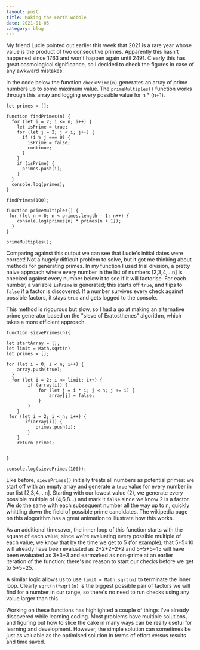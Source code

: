 ```yaml
---
layout: post
title: Making the Earth wobble
date: 2021-01-05
category: blog
---
```


My friend Lucie pointed out earlier this week that 2021 is a rare year whose value is the product of two consecutive primes. Apparently this hasn't happened since 1763 and won't happen again until 2491. Clearly this has great cosmological significance, so I decided to check the figures in case of any awkward mistakes.

In the code below the function `checkPrime(n)` generates an array of prime numbers up to some maximum value. The `primeMultiples()` function works through this array and logging every possible value for n * (n+1).

    let primes = [];

    function findPrimes(n) {
      for (let i = 2; i <= n; i++) {
        let isPrime = true;
        for (let j = 2; j < i; j++) {
          if (i % j === 0) {
            isPrime = false;
            continue;
          }
        }
        if (isPrime) {
          primes.push(i);
        }
      }
      console.log(primes);
    }

    findPrimes(100);

    function primeMultiples() {
     for (let n = 0; n < primes.length - 1; n++) {
        console.log(primes[n] * primes[n + 1]);
      }
    }

    primeMultiples();

Comparing against this output we can see that Lucie's initial dates were correct! Not a hugely difficult problem to solve, but it got me thinking about methods for generating primes. In my function I used trial division, a pretty naive approach where every number in the list of numbers [2,3,4,...n] is checked against every number below it to see if it will factorise. For each number, a variable `isPrime` is generated; this starts off `true`, and flips to `false` if a factor is discovered. If a number survives every check against possible factors, it stays `true` and gets logged to the console.

This method is rigourous but slow, so I had a go at making an alternative prime generator based on the "sieve of Eratosthenes" algorithm, which takes a more efficient approach.

    function sievePrimes(n){

    let startArray = [];
    let limit = Math.sqrt(n)
    let primes = [];

    for (let i = 0; i < n; i++) {
        array.push(true);
      }
      for (let i = 2; i <= limit; i++) {
            if (array[i]) {
                for (let j = i * i; j < n; j += i) {
                    array[j] = false;
                }
            }
        }
     for (let i = 2; i < n; i++) {
           if(array[i]) {
               primes.push(i);
            }
        }
        return primes;


    }

    console.log(sievePrimes(100));

Like before, `sievePrimes()` initially treats all numbers as potential primes: we start off with an empty array and generate a `true` value for every number in our list [2,3,4,...n]. Starting with our lowest value (2), we generate every possible multiple of (4,6,8...) and mark it `false` since we know 2 is a factor. We do the same with each subsequent number all the way up to n, quickly whittling down the field of possible prime candidates. The wikipedia page on this alogorithm has a great animation to illustrate how this works.

As an additional timesaver, the inner loop of this function starts with the square of each value; since we're evaluating every possible multiple of each value, we know that by the time we get to 5 (for example), that 5+5=10 will already have been evaluated as 2+2+2+2+2 and 5+5+5=15 will have been evaluated as 3+3+3 and earmarked as non-prime at an earlier iteration of the function: there's no reason to start our checks before we get to 5*5=25.  

A similar logic allows us to use `limit = Math.sqrt(n)` to terminate the inner loop. Clearly `sqrt(n)*sqrt(n)` is the biggest possible pair of factors we will find for a number in our range, so there's no need to run checks using any value larger than this.

Working on these functions has highlighted a couple of things I've already discovered while learning coding. Most problems have multiple solutions, and figuring out how to slice the cake in many ways can be really useful for learning and development. However, the simple solution can sometimes be just as valuable as the optimised solution in terms of effort versus results and time saved.

